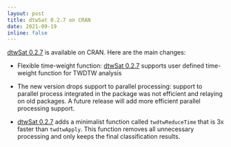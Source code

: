 ```yaml
---
layout: post
title: dtwSat 0.2.7 on CRAN
date: 2021-09-19
inline: false
---
```


[dtwSat 0.2.7](https://cran.r-project.org/web/packages/dtwSat/) is available on CRAN. Here are the main changes:

- Flexible time-weight function: [dtwSat 0.2.7](https://cran.r-project.org/web/packages/dtwSat/) supports user defined time-weight function for TWDTW analysis

- The new version drops support to parallel processing: support to parallel process integrated in the package was not efficient and relaying on old packages. A future release will add more efficient parallel processing support. 

- [dtwSat 0.2.7](https://cran.r-project.org/web/packages/dtwSat/) adds a minimalist function called `twdtwReduceTime` that is 3x faster than `twdtwApply`. This function removes all unnecessary processing and only keeps the final classification results.
